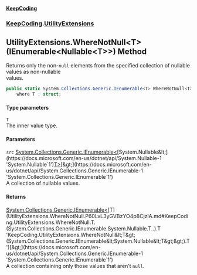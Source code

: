 #### [KeepCoding](index.md 'index')
### [KeepCoding](KeepCoding.md 'KeepCoding').[UtilityExtensions](UtilityExtensions.md 'KeepCoding.UtilityExtensions')
## UtilityExtensions.WhereNotNull&lt;T&gt;(IEnumerable&lt;Nullable&lt;T&gt;&gt;) Method
Returns only the non-`null` elements from the specified collection of nullable values as non-nullable  
values.
```csharp
public static System.Collections.Generic.IEnumerable<T> WhereNotNull<T>(this System.Collections.Generic.IEnumerable<System.Nullable<T>> src)
    where T : struct;
```
#### Type parameters
<a name='KeepCoding.UtilityExtensions.WhereNotNull.T.(System.Collections.Generic.IEnumerable.System.Nullable.T..).T'></a>
`T`  
The inner value type.
  
#### Parameters
<a name='KeepCoding.UtilityExtensions.WhereNotNull.T.(System.Collections.Generic.IEnumerable.System.Nullable.T..).src'></a>
`src` [System.Collections.Generic.IEnumerable&lt;](https://docs.microsoft.com/en-us/dotnet/api/System.Collections.Generic.IEnumerable-1 'System.Collections.Generic.IEnumerable`1')[System.Nullable&lt;](https://docs.microsoft.com/en-us/dotnet/api/System.Nullable-1 'System.Nullable`1')[T](UtilityExtensions.WhereNotNull.P60LvL3yGVBzYO4p8CjzlA.md#KeepCoding.UtilityExtensions.WhereNotNull.T.(System.Collections.Generic.IEnumerable.System.Nullable.T..).T 'KeepCoding.UtilityExtensions.WhereNotNull&lt;T&gt;(System.Collections.Generic.IEnumerable&lt;System.Nullable&lt;T&gt;&gt;).T')[&gt;](https://docs.microsoft.com/en-us/dotnet/api/System.Nullable-1 'System.Nullable`1')[&gt;](https://docs.microsoft.com/en-us/dotnet/api/System.Collections.Generic.IEnumerable-1 'System.Collections.Generic.IEnumerable`1')  
A collection of nullable values.
  
#### Returns
[System.Collections.Generic.IEnumerable&lt;](https://docs.microsoft.com/en-us/dotnet/api/System.Collections.Generic.IEnumerable-1 'System.Collections.Generic.IEnumerable`1')[T](UtilityExtensions.WhereNotNull.P60LvL3yGVBzYO4p8CjzlA.md#KeepCoding.UtilityExtensions.WhereNotNull.T.(System.Collections.Generic.IEnumerable.System.Nullable.T..).T 'KeepCoding.UtilityExtensions.WhereNotNull&lt;T&gt;(System.Collections.Generic.IEnumerable&lt;System.Nullable&lt;T&gt;&gt;).T')[&gt;](https://docs.microsoft.com/en-us/dotnet/api/System.Collections.Generic.IEnumerable-1 'System.Collections.Generic.IEnumerable`1')  
A collection containing only those values that aren’t `null`.
